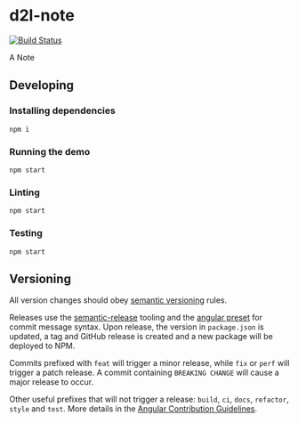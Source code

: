# d2l-note
[![Build Status](https://github.com/Brightspace/d2l-note/actions/workflows/ci.yml/badge.svg)](https://github.com/Brightspace/d2l-note/actions/workflows/ci.yml)

A Note

## Developing

### Installing dependencies
```shell
npm i
```

### Running the demo
```shell
npm start
```

### Linting
```shell
npm start
```

### Testing
```shell
npm start
```

## Versioning

All version changes should obey [semantic versioning](https://semver.org/) rules.

Releases use the [semantic-release](https://semantic-release.gitbook.io/) tooling and the [angular preset](https://github.com/conventional-changelog/conventional-changelog/tree/master/packages/conventional-changelog-angular) for commit message syntax. Upon release, the version in `package.json` is updated, a tag and GitHub release is created and a new package will be deployed to NPM.

Commits prefixed with `feat` will trigger a minor release, while `fix` or `perf` will trigger a patch release. A commit containing `BREAKING CHANGE` will cause a major release to occur.

Other useful prefixes that will not trigger a release: `build`, `ci`, `docs`, `refactor`, `style` and `test`. More details in the [Angular Contribution Guidelines](https://github.com/angular/angular/blob/master/CONTRIBUTING.md#type).
